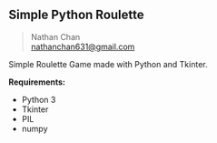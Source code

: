 ## Simple Python Roulette
> Nathan Chan\
nathanchan631@gmail.com

Simple Roulette Game made with Python and Tkinter.

**Requirements:**
- Python 3
- Tkinter
- PIL
- numpy